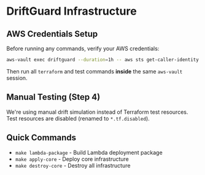 # DriftGuard Infrastructure

## AWS Credentials Setup
Before running any commands, verify your AWS credentials:

```bash
aws-vault exec driftguard --duration=1h -- aws sts get-caller-identity
```

Then run all `terraform` and test commands **inside** the same `aws-vault` session.

## Manual Testing (Step 4)
We're using manual drift simulation instead of Terraform test resources. Test resources are disabled (renamed to `*.tf.disabled`).

## Quick Commands
- `make lambda-package` - Build Lambda deployment package
- `make apply-core` - Deploy core infrastructure
- `make destroy-core` - Destroy all infrastructure
